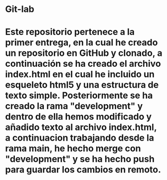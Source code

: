 # Git-lab
# Este repositorio pertenece a la primer entrega, en la cual he creado un repositorio en GitHub y clonado, a continuación se ha creado el archivo index.html en el cual he incluido un esqueleto html5 y una estructura de texto simple. Posteriormente se ha creado la rama "development" y dentro de ella hemos modificado y añadido texto al archivo index.html, a continuacion trabajando desde la rama main, he hecho merge con "development" y se ha hecho push para guardar los cambios en remoto. 
